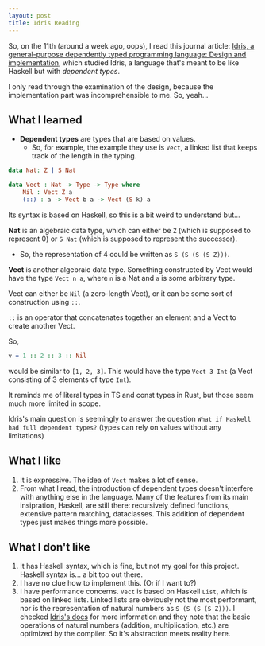 ```yaml
---
layout: post
title: Idris Reading
---
```


So, on the 11th (around a week ago, oops), I read this journal article: [Idris, a general-purpose dependently typed programming language: Design and implementation](https://doi.org/10.1017/S095679681300018X), which studied Idris, a language that's meant to be like Haskell but with *dependent types*.

I only read through the examination of the design, because the implementation part was incomprehensible to me. So, yeah...

## What I learned

- **Dependent types** are types that are based on values.
  - So, for example, the example they use is `Vect`, a linked list that keeps track of the length in the typing.

```idris
data Nat: Z | S Nat

data Vect : Nat -> Type -> Type where
    Nil : Vect Z a
    (::) : a -> Vect b a -> Vect (S k) a
```

Its syntax is based on Haskell, so this is a bit weird to understand but...

**Nat** is an algebraic data type, which can either be `Z` (which is supposed to represent 0) or `S Nat` (which is supposed to represent the successor).

- So, the representation of 4 could be written as `S (S (S (S Z)))`.

**Vect** is another algebraic data type. Something constructed by Vect would have the type `Vect n a`, where `n` is a Nat and `a` is some arbitrary type.

Vect can either be `Nil` (a zero-length Vect), or it can be some sort of construction using `::`.

`::` is an operator that concatenates together an element and a Vect to create another Vect.

So,

```idris
v = 1 :: 2 :: 3 :: Nil
```

would be similar to `[1, 2, 3]`. This would have the type `Vect 3 Int` (a Vect consisting of 3 elements of type `Int`).

It reminds me of literal types in TS and const types in Rust, but those seem much more limited in scope.

Idris's main question is seemingly to answer the question `What if Haskell had full dependent types?` (types can rely on values without any limitations)

## What I like

1. It is expressive. The idea of `Vect` makes a lot of sense.
2. From what I read, the introduction of dependent types doesn't interfere with anything else in the language. Many of the features from its main insipration, Haskell, are still there: recursively defined functions, extensive pattern matching, dataclasses. This addition of dependent types just makes things more possible.

## What I don't like

1. It has Haskell syntax, which is fine, but not my goal for this project. Haskell syntax is... a bit too out there.
2. I have no clue how to implement this. (Or if I want to?)
3. I have performance concerns. `Vect` is based on Haskell `List`, which is based on linked lists. Linked lists are obviously not the most performant, nor is the representation of natural numbers as `S (S (S (S Z)))`. I checked [Idris's docs](https://docs.idris-lang.org/en/latest/tutorial/index.html) for more information and they note that the basic operations of natural numbers (addition, multiplication, etc.) are optimized by the compiler. So it's abstraction meets reality here.
